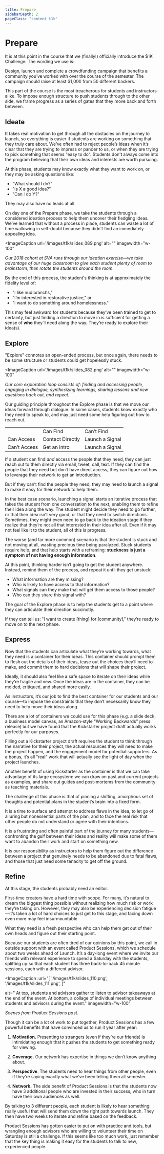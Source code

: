 ```yaml
---
title: Prepare
sidebarDepth: 2
pageClass: "content t1k"
---
```


# Prepare

It is at this point in the course that we (finally!) officially introduce the $1K Challenge. The wording we use is:

<Quote1 cite="$1K Challenge" url="https://docs.google.com/document/d/19Zlq4nQ5BgR-dkOKGqLua7fLkblcLksCNeHnJPkQlvQ/edit" reference="Entrepreneurial Design, 2018">Design, launch and complete a crowdfunding campaign that benefits a community you’ve worked with over the course of the semester. The campaign should raise at least $1,000 from 50 different backers.</Quote1>

This part of the course is the most treacherous for students and instructors alike. To impose enough structure to push students through to the other side, we frame progress as a series of gates that they move back and forth between.

## Ideate

It takes real motivation to get through all the obstacles on the journey to launch, so everything is easier if students are working on something that they truly care about. We’ve often had to reject people’s ideas when it’s clear that they are trying to impress or pander to us, or when they are trying to pick something that seems "easy to do". Students don't always come into the program believing that their own ideas and interests are worth pursuing.

At this phase, students may know exactly what they want to work on, or they may be asking questions like:

* "What should I do?"
* "Is X a good idea?"
* "Can I do Y?"

They may also have no leads at all.

On day one of the Prepare phase, we take the students through a considered ideation process to help them uncover their fledgling ideas. We’ve learned that without a process in place, students can waste a lot of time wallowing in self-doubt because they didn't find an immediately appealing idea.

<ImageCaption
 url='/images/t1k/slides_089.png'
 alt=""
 imagewidth="w-100"
 >

 *Our 2018 cohort at SVA runs through our ideation exercise—we take advantage of our huge classroom to give each student plenty of room to brainstorm, then rotate the students around the room.*

 </ImageCaption>


By the end of this process, the student's thinking is at approximately the fidelity level of:

* "I like nudibranchs,"
* "I’m interested in restorative justice," or
* "I want to do something around homelessness."

This may feel awkward for students because they’ve been trained to get to certainty, but just finding a direction to move in is sufficient for getting a sense of **who** they’ll need along the way. They’re ready to explore their idea(s).

## Explore

"Explore" connotes an open-ended process, but once again, there needs to be some structure or students could get hopelessly stuck.

<ImageCaption
 url='/images/t1k/slides_082.png'
 alt=""
 imagewidth="w-100"
 >

 *Our core exploration loop consists of: finding and accessing people, engaging in dialogue, synthesizing learnings, sharing lessons and new questions back out, and repeat.*

 </ImageCaption>


Our guiding principle throughout the Explore phase is that we move our ideas forward through dialogue. In some cases, students know exactly who they need to speak to, and may just need some help figuring out how to reach out.

<table>
  <tr>
    <td></td>
    <td>Can Find</td>
    <td>Can’t Find</td>
  </tr>
  <tr>
    <td>Can Access</td>
    <td>Contact
Directly</td>
    <td>Launch a Signal</td>
  </tr>
  <tr>
    <td>Can’t Access</td>
    <td>Get an Intro</td>
    <td>Launch a Signal</td>
  </tr>
</table>


If a student can find *and* access the people that they need, they can just reach out to them directly via email, tweet, call, text. If they can find the people that they need but don’t have direct access, they can figure out how to leverage their network to get an introduction.

But if they can’t find the people they need, they may need to launch a signal to make it easy for their network to help them.

In the best case scenario, launching a signal starts an iterative process that takes the student from one conversation to the next, enabling them to refine their idea along the way. The student might decide they need to go further, or that their idea isn’t very good, or that they need to switch directions. Sometimes, they might even need to go back to the ideation stage if they realize that they’re not all that interested in their idea after all. Even if it may not feel like it to the student, all of this is progress.

The worse (and far more common) scenario is that the student is stuck and not moving at all, wasting precious time being paralyzed. Stuck students require help, and that help starts with a reframing: **stuckness is just a symptom of not having enough information**.

At this point, thinking harder isn’t going to get the student anywhere. Instead, remind them of the process, and repeat it until they get unstuck:

* What information are they missing?
* Who is likely to have access to that information?
* What signals can they make that will get them access to those people?
* Who can they share this signal with?

The goal of the Explore phase is to help the students get to a point where they can articulate their direction succinctly.

If they can tell us: "I want to create [thing] for [community]," they’re ready to move on to the next phase.

## Express

Now that the students can articulate what they’re working towards, what they need is a container for their ideas. This container should prompt them to flesh out the details of their ideas, tease out the choices they’ll need to make, and commit them to hard decisions that will shape their project.

Ideally, it should also feel like a safe space to iterate on their ideas while they’re fragile and new. Once the ideas are in the container, they can be molded, critiqued, and shared more easily.

As instructors, it’s our job to find the best container for our students and our course—to impose the constraints that they don’t necessarily know they need to help move their ideas along.

There are a lot of containers we could use for this phase (e.g. a slide deck, a business model canvas, an Amazon-style "Working Backwards" press release) but we have found that the Kickstarter project draft actually works perfectly for our purposes.

Filling out a Kickstarter project draft requires the student to think through the narrative for their project, the actual resources they will need to make the project happen, and the engagement model for potential supporters. As a bonus, it’s all "real" work that will actually see the light of day when the project launches.

Another benefit of using Kickstarter as the container is that we can take advantage of its large ecosystem: we can draw on past and current projects as examples, and share out guides and post-mortems from the community as teaching materials.

The challenge of this phase is that of pinning a shifting, amorphous set of thoughts and potential plans in the student’s brain into a fixed form.

It is a time to surface and attempt to address flaws in the idea, to let go of alluring but nonessential parts of the plan, and to face the real risk that other people do not understand or agree with their intentions.

It is a frustrating and often painful part of the journey for many students—confronting the gulf between their ideas and reality will make some of them want to abandon their work and start on something new.

It is our responsibility as instructors to help them figure out the difference between a project that genuinely needs to be abandoned due to fatal flaws, and those that just need some tenacity to get off the ground.

## Refine

At this stage, the students probably need an editor.

First-time creators have a hard time with scope. For many, it’s natural to dream the biggest thing possible without realizing how much risk or work they’re taking on. However, they may also be experiencing decision fatigue—it’s taken a lot of hard choices to just get to this stage, and facing down even more may feel insurmountable.

What they need is a fresh perspective who can help them get out of their own heads and figure out their starting point.

Because our students are often tired of our opinions by this point, we call in outside support with an event called Product Sessions, which we schedule about two weeks ahead of Launch. It’s a day-long event where we invite our friends with relevant experience to spend a Saturday with the students, splitting up so that each student has three back-to-back 45 minute sessions, each with a different advisor.

<ImageCaption
 :url="[
   '/images/t1k/slides_110.png',
   '/images/t1k/slides_111.png',
 ]"

 alt=" At top, students and advisors gather to listen to advisor takeaways at the end of the event. At bottom, a collage of individual meetings between students and advisors during the event."
 imagewidth="w-100"
 >

 *Scenes from Product Sessions past.*

 </ImageCaption>

Though it can be a lot of work to put together, Product Sessions has a few powerful benefits that have convinced us to run it year after year:

1. **Motivation.** Presenting to strangers (even if they’re our friends) is intimidating enough that it pushes the students to get something ready for viewing.

2. **Coverage.** Our network has expertise in things we don’t know anything about.

3. **Perspective**. The students need to hear things from other people, even if they’re saying exactly what we’ve been telling them all semester.

4. **Network.** The side benefit of Product Sessions is that the students now have 3 additional people who are invested in their success, who in turn have their own audiences as well.

By talking to 3 different people, each student is likely to hear something really useful that will send them down the right path towards launch. They then have two weeks to iterate and refine based on the feedback.

Product Sessions has gotten easier to put on with practice and tools, but wrangling enough advisors who are willing to volunteer their time on Saturday is still a challenge. If this seems like too much work, just remember that the key thing is making it easy for the students to talk to new, experienced people.
